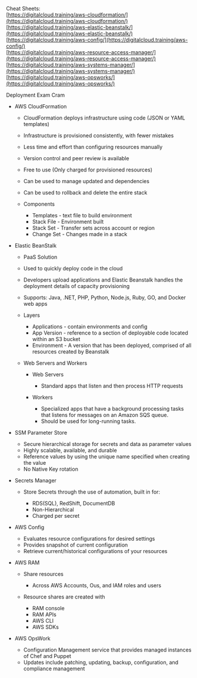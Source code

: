 Cheat Sheets:  
[https://digitalcloud.training/aws-cloudformation/](https://digitalcloud.training/aws-cloudformation/)  
[https://digitalcloud.training/aws-elastic-beanstalk/](https://digitalcloud.training/aws-elastic-beanstalk/)  
[https://digitalcloud.training/aws-config/](https://digitalcloud.training/aws-config/)  
[https://digitalcloud.training/aws-resource-access-manager/](https://digitalcloud.training/aws-resource-access-manager/)  
[https://digitalcloud.training/aws-systems-manager/](https://digitalcloud.training/aws-systems-manager/)  
[https://digitalcloud.training/aws-opsworks/](https://digitalcloud.training/aws-opsworks/)
 
Deployment Exam Cram

- AWS CloudFormation
    
    - CloudFormation deploys infrastructure using code (JSON or YAML templates)
    - Infrastructure is provisioned consistently, with fewer mistakes
    - Less time and effort than configuring resources manually
    - Version control and peer review is available
    - Free to use (Only charged for provisioned resources)
    - Can be used to manage updated and dependencies
    - Can be used to rollback and delete the entire stack
    - Components
        
        - Templates - text file to build environment
        - Stack File - Environment built
        - Stack Set - Transfer sets across account or region
        - Change Set - Changes made in a stack
- Elastic BeanStalk
    
    - PaaS Solution
    - Used to quickly deploy code in the cloud
    - Developers upload applications and Elastic Beanstalk handles the deployment details of capacity provisioning
    - Supports: Java, .NET, PHP, Python, Node.js, Ruby, GO, and Docker web apps
    - Layers
        
        - Applications - contain environments and config
        - App Version - reference to a section of deployable code located within an S3 bucket
        - Environment - A version that has been deployed, comprised of all resources created by Beanstalk
    - Web Servers and Workers
        
        - Web Servers
            
            - Standard apps that listen and then process HTTP requests
        - Workers
            
            - Specialized apps that have a background processing tasks that listens for messages on an Amazon SQS queue.
            - Should be used for long-running tasks.
- SSM Parameter Store
    
    - Secure hierarchical storage for secrets and data as parameter values
    - Highly scalable, available, and durable
    - Reference values by using the unique name specified when creating the value
    - No Native Key rotation
- Secrets Manager
    
    - Store Secrets through the use of automation, built in for:
        
        - RDS(SQL), RedShift, DocumentDB
        - Non-Hierarchical
        - Charged per secret
- AWS Config
    
    - Evaluates resource configurations for desired settings
    - Provides snapshot of current configuration
    - Retrieve current/historical configurations of your resources
- AWS RAM
    
    - Share resources
        
        - Across AWS Accounts, Ous, and IAM roles and users
    - Resource shares are created with
        
        - RAM console
        - RAM APIs
        - AWS CLI
        - AWS SDKs
- AWS OpsWork
    
    - Configuration Management service that provides managed instances of Chef and Puppet
    - Updates include patching, updating, backup, configuration, and compliance management